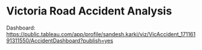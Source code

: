 # Victoria Road Accident Analysis
Dashboard: https://public.tableau.com/app/profile/sandesh.karki/viz/VicAccident_17116191311550/AccidentDashboard?publish=yes
